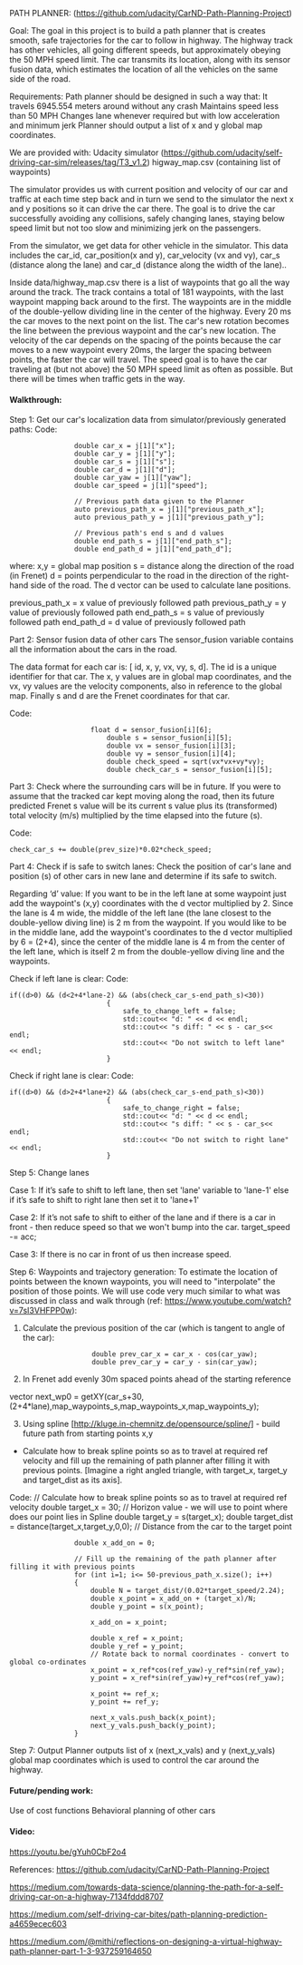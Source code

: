 PATH PLANNER:
(https://github.com/udacity/CarND-Path-Planning-Project)

Goal:
The goal in this project is to build a path planner that is creates smooth, safe trajectories for the car to follow in highway. 
The highway track has other vehicles, all going different speeds, but approximately obeying the 50 MPH speed limit.
The car transmits its location, along with its sensor fusion data, which estimates the location of all the vehicles on the same side of the road.

Requirements:
Path planner should be designed in such a way that:
It travels 6945.554 meters around without any crash
Maintains speed less than 50 MPH
Changes lane whenever required but with low acceleration and minimum jerk
Planner should output a list of x and y global map coordinates. 

We are provided with:
Udacity simulator (https://github.com/udacity/self-driving-car-sim/releases/tag/T3_v1.2)
higway_map.csv (containing list of waypoints) 

The simulator provides us with current position and velocity of our car and traffic at each time step back and in turn we send to the simulator the next x and y positions so it can drive the car there. The goal is to drive the car successfully avoiding any collisions, safely changing lanes, staying below speed limit but not too slow and minimizing jerk on the passengers.

From the simulator, we get data for other vehicle in the simulator. This data includes the car_id, car_position(x and y), car_velocity (vx and vy), car_s (distance along the lane) and car_d (distance along the width of the lane)..

Inside data/highway_map.csv there is a list of waypoints that go all the way around the track. The track contains a total of 181 waypoints, with the last waypoint mapping back around to the first. 
The waypoints are in the middle of the double-yellow dividing line in the center of the highway.
Every 20 ms the car moves to the next point on the list. The car's new rotation becomes the line between the previous waypoint and the car's new location.
The velocity of the car depends on the spacing of the points because the car moves to a new waypoint every 20ms, the larger the spacing between points, the faster the car will travel. The speed goal is to have the car traveling at (but not above) the 50 MPH speed limit as often as possible. But there will be times when traffic gets in the way.

#### Walkthrough:

Step 1: Get our car's localization data from simulator/previously generated paths:
Code:

                    double car_x = j[1]["x"];
                    double car_y = j[1]["y"];
                    double car_s = j[1]["s"];
                    double car_d = j[1]["d"];
                    double car_yaw = j[1]["yaw"];
                    double car_speed = j[1]["speed"];

                    // Previous path data given to the Planner
                    auto previous_path_x = j[1]["previous_path_x"];
                    auto previous_path_y = j[1]["previous_path_y"];
          
                    // Previous path's end s and d values
                    double end_path_s = j[1]["end_path_s"];
                    double end_path_d = j[1]["end_path_d"];

where: 
x,y = global map position
s = distance along the direction of the road (in Frenet)
d =  points perpendicular to the road in the direction of the right-hand side of the road. The d vector can be used to calculate lane positions.

previous_path_x = x value of previously followed path
previous_path_y = y value of previously followed path
end_path_s = s value of previously followed path
end_path_d = d value of previously followed path


Part 2: Sensor fusion data of other cars
The sensor_fusion variable contains all the information about the cars in the road.

The data format for each car is: [ id, x, y, vx, vy, s, d]. The id is a unique identifier for that car. The x, y values are in global map coordinates, and the vx, vy values are the velocity components, also in reference to the global map. Finally s and d are the Frenet coordinates for that car.

Code:
  
             	    	float d = sensor_fusion[i][6];
                            double s = sensor_fusion[i][5];
                            double vx = sensor_fusion[i][3];
                            double vy = sensor_fusion[i][4];
                            double check_speed = sqrt(vx*vx+vy*vy);
                            double check_car_s = sensor_fusion[i][5];


Part 3: Check where the surrounding cars will be in future.
If you were to assume that the tracked car kept moving along the road, then its future predicted Frenet s value will be its current s value plus its (transformed) total velocity (m/s) multiplied by the time elapsed into the future (s).

Code:
  
    check_car_s += double(prev_size)*0.02*check_speed;

Part 4: Check if is safe to switch lanes:
Check the position of car's lane and position (s) of other cars in new lane and determine if its safe to switch.

Regarding ‘d’ value:
If you want to be in the left lane at some waypoint just add the waypoint's (x,y) coordinates with the d vector multiplied by 2. Since the lane is 4 m wide, the middle of the left lane (the lane closest to the double-yellow diving line) is 2 m from the waypoint.
If you would like to be in the middle lane, add the waypoint's coordinates to the d vector multiplied by 6 = (2+4), since the center of the middle lane is 4 m from the center of the left lane, which is itself 2 m from the double-yellow diving line and the waypoints.

Check if left lane is clear:
Code:

  
    if((d>0) && (d<2+4*lane-2) && (abs(check_car_s-end_path_s)<30))
                            {
                                safe_to_change_left = false;
                                std::cout<< "d: " << d << endl;
                                std::cout<< "s diff: " << s - car_s<< endl;
                                std::cout<< "Do not switch to left lane" << endl;
                            }


Check if right lane is clear:
Code:
 
    if((d>0) && (d>2+4*lane+2) && (abs(check_car_s-end_path_s)<30))
                            {
                                safe_to_change_right = false;
                                std::cout<< "d: " << d << endl;
                                std::cout<< "s diff: " << s - car_s<< endl;
                                std::cout<< "Do not switch to right lane" << endl;
                            }


Step 5: Change lanes

Case 1:
If it’s safe to shift to left lane, then set 'lane' variable to 'lane-1' else if it’s safe to shift to right lane then set it to 'lane+1'

Case 2:
If it’s not safe to shift to either of the lane and if there is a car in front - then reduce speed so that we won't bump into the car.
 target_speed -= acc; 

Case 3:
If there is no car in front of us then increase speed.

Step 6: Waypoints and trajectory generation:
To estimate the location of points between the known waypoints, you will need to "interpolate" the position of those points. We will use code very much similar to what was discussed in class and walk through (ref: https://www.youtube.com/watch?v=7sI3VHFPP0w):

1. Calculate the previous position of the car (which is tangent to angle of the car):

                        double prev_car_x = car_x - cos(car_yaw);
                        double prev_car_y = car_y - sin(car_yaw);

2. In Frenet add evenly 30m spaced points ahead of the starting reference

vector<double> next_wp0 = getXY(car_s+30,(2+4*lane),map_waypoints_s,map_waypoints_x,map_waypoints_y);

3. Using spline [http://kluge.in-chemnitz.de/opensource/spline/] - build future path from starting points x,y

- Calculate how to break spline points so as to travel at required ref velocity and fill up the remaining of path planner after filling it with previous points. [Imagine a right angled triangle, with target_x, target_y and target_dist as its axis]. 

Code:
                      // Calculate how to break spline points so as to travel at required ref velocity
                      double target_x = 30; // Horizon value - we will use to point where does our point lies in Spline
                      double target_y = s(target_x); 
                      double target_dist = distance(target_x,target_y,0,0); // Distance from the car to the target point

                    double x_add_on = 0;

                    // Fill up the remaining of the path planner after filling it with previous points
                    for (int i=1; i<= 50-previous_path_x.size(); i++)
                    {
                        double N = target_dist/(0.02*target_speed/2.24);
                        double x_point = x_add_on + (target_x)/N;
                        double y_point = s(x_point);

                        x_add_on = x_point;

                        double x_ref = x_point;
                        double y_ref = y_point;
                        // Rotate back to normal coordinates - convert to global co-ordinates
                        x_point = x_ref*cos(ref_yaw)-y_ref*sin(ref_yaw);
                        y_point = x_ref*sin(ref_yaw)+y_ref*cos(ref_yaw);

                        x_point += ref_x;
                        y_point += ref_y;

                        next_x_vals.push_back(x_point);
                        next_y_vals.push_back(y_point);
                    }

Step 7: Output
Planner outputs list of x (next_x_vals) and y (next_y_vals) global map coordinates which is used to control the car around the highway.  

#### Future/pending work:
Use of cost functions
Behavioral planning of other cars

#### Video:
https://youtu.be/gYuh0CbF2o4

References:
https://github.com/udacity/CarND-Path-Planning-Project

https://medium.com/towards-data-science/planning-the-path-for-a-self-driving-car-on-a-highway-7134fddd8707

https://medium.com/self-driving-car-bites/path-planning-prediction-a4659ecec603

https://medium.com/@mithi/reflections-on-designing-a-virtual-highway-path-planner-part-1-3-937259164650


